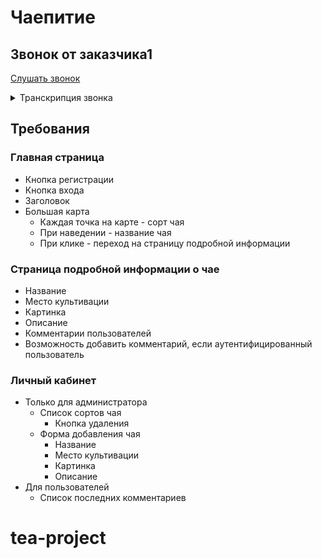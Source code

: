 # Чаепитие

## Звонок от заказчика1

[Слушать звонок](https://drive.google.com/file/d/1QoU0gPMFfrNFb_ZaLc-Md-MVFqzBnB1T/view?usp=sharing)

<details>
<summary>Транскрипция звонка</summary>
<p>
Здравствуйте! Меня зовут Агафья! Перейдём сразу к делу. Я хочу, чтобы вы 
создали сайт, на котором я смогла бы размещать информацию о сортах чая. 
Я очень люблю чай, но хороших ресурсов по этой тематики очень мало.

Главная особенность этого сайта - большая карта, на которой можно увидеть, 
где культивируется тот или иной сорт чая. Можно будет выбрать любую доступную 
точку на карте и посмотреть подробную информацию. А если ещё зарегистрироваться, 
появится возможность оставлять комментарии.

Мне кажется, этот сервис будет пользоваться бешеной популярностью! До свидания!
</p>
</details>

## Требования

### Главная страница

* Кнопка регистрации
* Кнопка входа
* Заголовок
* Большая карта
  * Каждая точка на карте - сорт чая
  * При наведении - название чая
  * При клике - переход на страницу подробной информации

### Страница подробной информации о чае

* Название
* Место культивации
* Картинка
* Описание
* Комментарии пользователей
* Возможность добавить комментарий, если аутентифицированный пользователь

### Личный кабинет

* Только для администратора
  * Список сортов чая
    * Кнопка удаления
  * Форма добавления чая
    * Название
    * Место культивации
    * Картинка
    * Описание
* Для пользователей
  * Список последних комментариев
# tea-project
